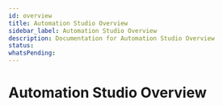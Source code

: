 ```yaml
---
id: overview
title: Automation Studio Overview
sidebar_label: Automation Studio Overview
description: Documentation for Automation Studio Overview
status: 
whatsPending: 
---
```


# Automation Studio Overview

